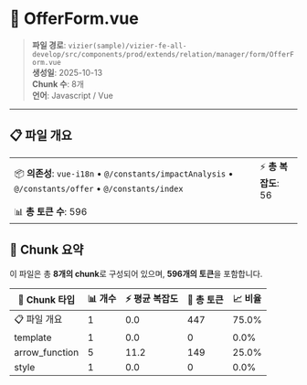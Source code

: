 # 📄 OfferForm.vue

> **파일 경로**: `vizier(sample)/vizier-fe-all-develop/src/components/prod/extends/relation/manager/form/OfferForm.vue`  
> **생성일**: 2025-10-13  
> **Chunk 수**: 8개  
> **언어**: Javascript / Vue
---





## 📋 파일 개요

| | |
|--|--|
| 📦 **의존성**: `vue-i18n` • `@/constants/impactAnalysis` • `@/constants/offer` • `@/constants/index` | ⚡ **총 복잡도**: 56 |
| 📊 **총 토큰 수**: 596 |  |






## 🧩 Chunk 요약

이 파일은 총 **8개의 chunk**로 구성되어 있으며, **596개의 토큰**을 포함합니다.

| 🧩 Chunk 타입 | 📊 개수 | ⚡ 평균 복잡도 | 📝 총 토큰 | 📈 비율 |
|---------------|--------|-------------|----------|--------|
| 📋 파일 개요 | 1 | 0.0 | 447 | 75.0% |
| template | 1 | 0.0 | 0 | 0.0% |
| arrow_function | 5 | 11.2 | 149 | 25.0% |
| style | 1 | 0.0 | 0 | 0.0% |


